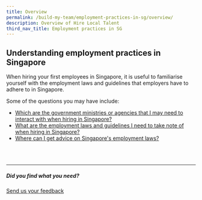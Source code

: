 ```yaml
---
title: Overview
permalink: /build-my-team/employment-practices-in-sg/overview/
description: Overview of Hire Local Talent
third_nav_title: Employment practices in SG
---
```

## Understanding employment practices in Singapore

When hiring your first employees in Singapore, it is useful to familiarise yourself with the employment laws and guidelines that employers have to adhere to in Singapore.

Some of the questions you may have include:

- [Which are the government ministries or agencies that I may need to interact with when hiring in Singapore?](/build-my-team/employment-practices-in-sg/government-bodies/)
- [What are the employment laws and guidelines I need to take note of when hiring in Singapore?](/build-my-team/employment-practices/employment-laws-guidelines/)
- [Where can I get advice on Singapore's employment laws?](/build-my-team/employment-practices-in-sg/get-advice/)

<br><br>

<hr>

##### Did you find what you need?
[Send us your feedback](https://form.gov.sg/642693623cb98f001239be0d)
